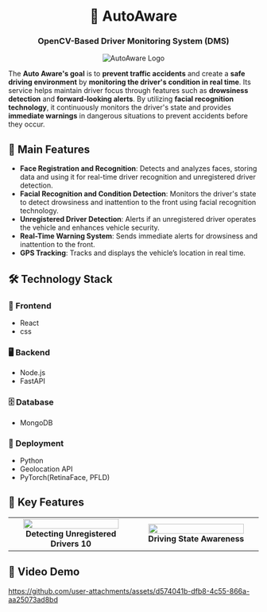 <div align="center">

# 🚗 AutoAware

### OpenCV-Based Driver Monitoring System (DMS)

![AutoAware Logo](https://github.com/user-attachments/assets/38f8a737-f56f-4eaa-a652-16ff3e9ca6d0)

</div>

The **Auto Aware's goal** is to **prevent traffic accidents** and create a **safe driving environment** by **monitoring the driver's condition in real time**. Its service helps maintain driver focus through features such as **drowsiness detection** and **forward-looking alerts**. By utilizing **facial recognition technology**, it continuously monitors the driver's state and provides **immediate warnings** in dangerous situations to prevent accidents before they occur.




## 🌟 Main Features
- **Face Registration and Recognition**: Detects and analyzes faces, storing data and using it for real-time driver recognition and unregistered driver detection.
- **Facial Recognition and Condition Detection**: Monitors the driver's state to detect drowsiness and inattention to the front using facial recognition technology.
- **Unregistered Driver Detection**: Alerts if an unregistered driver operates the vehicle and enhances vehicle security.
- **Real-Time Warning System**: Sends immediate alerts for drowsiness and inattention to the front.
- **GPS Tracking**: Tracks and displays the vehicle’s location in real time.

  
## 🛠️ Technology Stack

### 🎨 Frontend
- React
- css


### 🖥️ Backend
- Node.js
- FastAPI

### 🗄️ Database
- MongoDB

### 🚀 Deployment
- Python
- Geolocation API
- PyTorch(RetinaFace, PFLD)


## 🌟 Key Features

<table style="width: 100%;">
  <tr>
    <td style="width: 50%; text-align: center;">
      <img src="https://github.com/user-attachments/assets/9d73587e-b817-41da-bb5c-714b36cc23a1" style="width: 90%;" /><br><b>Detecting Unregistered Drivers 10</b>
    </td>
    <td style="width: 50%; text-align: center;">
      <img src="https://github.com/user-attachments/assets/8cf73a18-ecdd-414a-951f-83f2fcf94150" style="width: 90%;" /><br><b>Driving State Awareness</b>
    </td>
  </tr>
</table>

## 🎥 Video Demo
https://github.com/user-attachments/assets/d574041b-dfb8-4c55-866a-aa25073ad8bd


